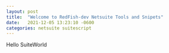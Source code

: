 ```yaml
---
layout: post
title:  "Welcome to RedFish-dev Netsuite Tools and Snipets"
date:   2021-12-05 13:23:10 -0600
categories: netsuite suitescript
---
```


Hello SuiteWorld